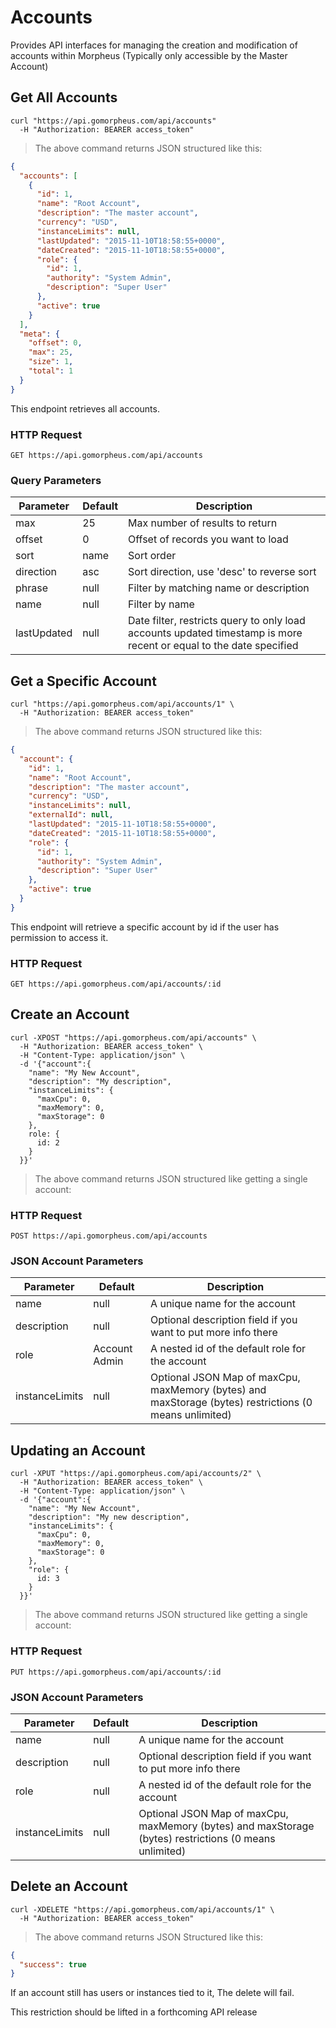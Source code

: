 # Accounts

Provides API interfaces for managing the creation and modification of accounts within Morpheus (Typically only accessible by the Master Account)

## Get All Accounts

```shell
curl "https://api.gomorpheus.com/api/accounts"
  -H "Authorization: BEARER access_token"
```

> The above command returns JSON structured like this:

```json
{
  "accounts": [
    {
      "id": 1,
      "name": "Root Account",
      "description": "The master account",
      "currency": "USD",
      "instanceLimits": null,
      "lastUpdated": "2015-11-10T18:58:55+0000",
      "dateCreated": "2015-11-10T18:58:55+0000",
      "role": {
        "id": 1,
        "authority": "System Admin",
        "description": "Super User"
      },
      "active": true
    }
  ],
  "meta": {
    "offset": 0,
    "max": 25,
    "size": 1,
    "total": 1
  }
}
```

This endpoint retrieves all accounts.

### HTTP Request

`GET https://api.gomorpheus.com/api/accounts`

### Query Parameters

Parameter | Default | Description
--------- | ------- | -----------
max | 25 | Max number of results to return
offset | 0 | Offset of records you want to load
sort | name | Sort order
direction | asc | Sort direction, use 'desc' to reverse sort
phrase | null | Filter by matching name or description
name | null | Filter by name
lastUpdated | null | Date filter, restricts query to only load accounts updated  timestamp is more recent or equal to the date specified


## Get a Specific Account

```shell
curl "https://api.gomorpheus.com/api/accounts/1" \
  -H "Authorization: BEARER access_token"
```

> The above command returns JSON structured like this:

```json
{
  "account": {
    "id": 1,
    "name": "Root Account",
    "description": "The master account",
    "currency": "USD",
    "instanceLimits": null,
    "externalId": null,
    "lastUpdated": "2015-11-10T18:58:55+0000",
    "dateCreated": "2015-11-10T18:58:55+0000",
    "role": {
      "id": 1,
      "authority": "System Admin",
      "description": "Super User"
    },
    "active": true
  }
}
```

This endpoint will retrieve a specific account by id if the user has permission to access it.

### HTTP Request

`GET https://api.gomorpheus.com/api/accounts/:id`

## Create an Account

```shell
curl -XPOST "https://api.gomorpheus.com/api/accounts" \
  -H "Authorization: BEARER access_token" \
  -H "Content-Type: application/json" \
  -d '{"account":{
    "name": "My New Account",
    "description": "My description",
    "instanceLimits": {
      "maxCpu": 0,
      "maxMemory": 0,
      "maxStorage": 0
    },
    role: {
      id: 2
    }
  }}'
```

> The above command returns JSON structured like getting a single account:

### HTTP Request

`POST https://api.gomorpheus.com/api/accounts`

### JSON Account Parameters

Parameter | Default | Description
--------- | ------- | -----------
name      | null | A unique name for the account
description | null | Optional description field if you want to put more info there
role      | Account Admin | A nested id of the default role for the account
instanceLimits | null | Optional JSON Map of maxCpu, maxMemory (bytes) and maxStorage (bytes) restrictions (0 means unlimited)


## Updating an Account

```shell
curl -XPUT "https://api.gomorpheus.com/api/accounts/2" \
  -H "Authorization: BEARER access_token" \
  -H "Content-Type: application/json" \
  -d '{"account":{
    "name": "My New Account",
    "description": "My new description",
    "instanceLimits": {
      "maxCpu": 0,
      "maxMemory": 0,
      "maxStorage": 0
    },
    "role": {
      id: 3
    }
  }}'
```

> The above command returns JSON structured like getting a single account:

### HTTP Request

`PUT https://api.gomorpheus.com/api/accounts/:id`

### JSON Account Parameters

Parameter | Default | Description
--------- | ------- | -----------
name      | null | A unique name for the account
description | null | Optional description field if you want to put more info there
role      | null | A nested id of the default role for the account
instanceLimits | null | Optional JSON Map of maxCpu, maxMemory (bytes) and maxStorage (bytes) restrictions (0 means unlimited)

## Delete an Account

```shell
curl -XDELETE "https://api.gomorpheus.com/api/accounts/1" \
  -H "Authorization: BEARER access_token"
```

> The above command returns JSON Structured like this:

```json
{
  "success": true
}
```

If an account still has users or instances tied to it, The delete will fail.

<aside class="info">This restriction should be lifted in a forthcoming API release</aside>
